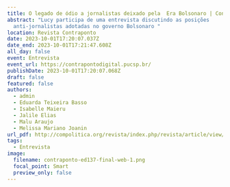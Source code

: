 ```yaml
---
title: O legado de ódio a jornalistas deixado pela  Era Bolsonaro | Contraponto PUC-SP
abstract: "Lucy participa de uma entrevista discutindo as posições
  anti-jornalistas adotadas no governo Bolsonaro "
location: Revista Contraponto
date: 2023-10-01T17:20:07.037Z
date_end: 2023-10-01T17:21:47.608Z
all_day: false
event: Entrevista
event_url: https://contrapontodigital.pucsp.br/
publishDate: 2023-10-01T17:20:07.068Z
draft: false
featured: false
authors:
  - admin
  - Eduarda Teixeira Basso
  - Isabelle Maieru
  - Jalile Elias
  - Malu Araujo
  - Melissa Mariano Joanin
url_pdf: http://compolitica.org/revista/index.php/revista/article/view/371/253
tags:
  - Entrevista
image:
  filename: contraponto-ed137-final-web-1.png
  focal_point: Smart
  preview_only: false
---
```

